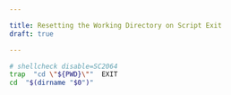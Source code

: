 ```yaml
---

title: Resetting the Working Directory on Script Exit
draft: true

---
```


```bash
# shellcheck disable=SC2064
trap  "cd \"${PWD}\""  EXIT
cd  "$(dirname "$0")"
```

<!--stackedit_data:
eyJoaXN0b3J5IjpbOTM5NjUzNjYwXX0=
-->
